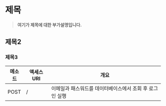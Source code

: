 # 제목
>**여기가 제목에 대한 부가설명입니다.**

## 제목2

### 제목3

|메소드|액세스URI|개요|
|-|-|-|
|POST|/|이메일과 패스워드를 데이터베이스에서 조회 후 로그인 실행|
